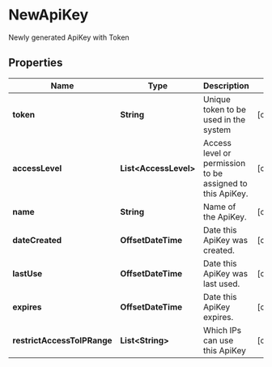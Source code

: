 

# NewApiKey

Newly generated ApiKey with Token
## Properties

Name | Type | Description | Notes
------------ | ------------- | ------------- | -------------
**token** | **String** | Unique token to be used in the system |  [optional]
**accessLevel** | **List&lt;AccessLevel&gt;** | Access level or permission to be assigned to this ApiKey. |  [optional]
**name** | **String** | Name of the ApiKey. |  [optional]
**dateCreated** | **OffsetDateTime** | Date this ApiKey was created. |  [optional]
**lastUse** | **OffsetDateTime** | Date this ApiKey was last used. |  [optional]
**expires** | **OffsetDateTime** | Date this ApiKey expires. |  [optional]
**restrictAccessToIPRange** | **List&lt;String&gt;** | Which IPs can use this ApiKey |  [optional]



